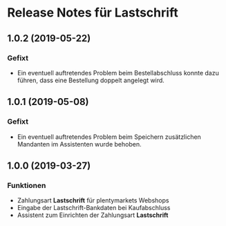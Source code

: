 # Release Notes für Lastschrift

## 1.0.2 (2019-05-22)

### Gefixt

- Ein eventuell auftretendes Problem beim Bestellabschluss konnte dazu führen, dass eine Bestellung doppelt angelegt wird. 

## 1.0.1 (2019-05-08)

### Gefixt

- Ein eventuell auftretendes Problem beim Speichern zusätzlichen Mandanten im Assistenten wurde behoben.

## 1.0.0 (2019-03-27)

### Funktionen

- Zahlungsart **Lastschrift** für plentymarkets Webshops
- Eingabe der Lastschrift-Bankdaten bei Kaufabschluss
- Assistent zum Einrichten der Zahlungsart **Lastschrift**

